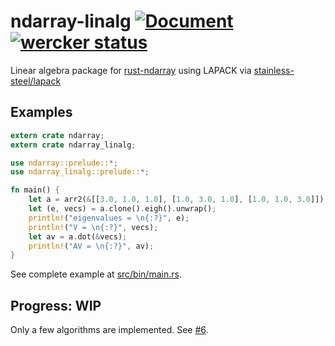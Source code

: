 ndarray-linalg [![Document](https://img.shields.io/badge/document-0.1-blue.svg)](https://termoshtt.github.io/ndarray-linalg/ndarray_linalg/index.html) [![wercker status](https://app.wercker.com/status/a45df26fa97eab7debf53b32fc576b35/s/master "wercker status")](https://app.wercker.com/project/byKey/a45df26fa97eab7debf53b32fc576b35)
===============
Linear algebra package for [rust-ndarray](https://github.com/bluss/rust-ndarray) using LAPACK via [stainless-steel/lapack](https://github.com/stainless-steel/lapack)

Examples
---------

```rust
extern crate ndarray;
extern crate ndarray_linalg;

use ndarray::prelude::*;
use ndarray_linalg::prelude::*;

fn main() {
    let a = arr2(&[[3.0, 1.0, 1.0], [1.0, 3.0, 1.0], [1.0, 1.0, 3.0]]);
    let (e, vecs) = a.clone().eigh().unwrap();
    println!("eigenvalues = \n{:?}", e);
    println!("V = \n{:?}", vecs);
    let av = a.dot(&vecs);
    println!("AV = \n{:?}", av);
}
```

See complete example at [src/bin/main.rs](src/bin/main.rs).

Progress: WIP
---------
Only a few algorithms are implemented. See [#6](https://github.com/termoshtt/ndarray-linalg/issues/6).
